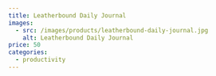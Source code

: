 ```yaml
---
title: Leatherbound Daily Journal
images:
  - src: /images/products/leatherbound-daily-journal.jpg
    alt: Leatherbound Daily Journal
price: 50
categories:
  - productivity
---
```


